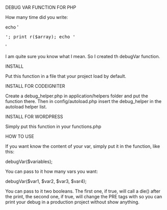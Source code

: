DEBUG VAR FUNCTION FOR PHP

How many time did you write:

echo '<pre>';
print_r($array);
echo '</pre>'

I am quite sure you know what I mean. So I created th debugVar function.

INSTALL

Put this function in a file that your project load by default.

INSTALL FOR CODEIGNITER

Create a debug_helper.php in application/helpers folder and put the
function there. Then in config/autoload.php insert the debug_helper
in the autoload helper list.

INSTALL FOR WORDPRESS

Simply put this function in your functions.php

HOW TO USE

If you want know the content of your var, simply put it in the function, like this:

debugVar($variables);

You can pass to it how many vars you want:

debugVar($var1, $var2, $var3, $var4);

You can pass to it two booleans. The first one, if true, will call a die() after
the print, the second one, if true, will change the PRE tags with <!-- and -->
so you can print your debug in a production project without show anything.


